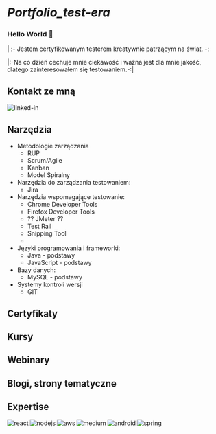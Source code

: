# *Portfolio_test-era*

### Hello World :wave:

| :- Jestem certyfikowanym testerem kreatywnie patrzącym na świat. -:

|:-Na co dzień cechuje mnie ciekawość i ważna jest dla mnie jakość, dlatego zainteresowałem się testowaniem.-:|

## Kontakt ze mną

[<img align="left" alt="linked-in" src="https://img.shields.io/badge/linkedin-%230077B5.svg?&style=for-the-badge&logo=linkedin&logoColor=white" />](https://www.linkedin.com/in/jarosław-jamróg-362210282)


<br>

## Narzędzia

* Metodologie zarządzania
  * RUP
  * Scrum/Agile
  * Kanban
  * Model Spiralny
* Narzędzia do zarządzania testowaniem:
  * Jira
* Narzędzia wspomagające testowanie:
  * Chrome Developer Tools
  * Firefox Developer Tools
  * ??   JMeter  ??
  * Test Rail
  * Snipping Tool
  * 
* Języki programowania i frameworki:
  * Java - podstawy
  * JavaScript - podstawy
* Bazy danych:
  * MySQL - podstawy
* Systemy kontroli wersji
  * GIT


## Certyfikaty



## Kursy


## Webinary


## Blogi, strony tematyczne


## Expertise

<img align="left" alt="react" src="https://img.shields.io/badge/react%20-%2320232a.svg?&style=for-the-badge&logo=react&logoColor=%2361DAFB" /><img align="left" alt="nodejs" src="https://img.shields.io/badge/node.js%20-%2343853D.svg?&style=for-the-badge&logo=node.js&logoColor=white" /><img align="left" alt="aws" src="https://img.shields.io/badge/Amazon%20AWS-%23232F3E?logo=amazon-aws&logoColor=white&style=for-the-badge" /><img align="left" alt="medium" src="https://img.shields.io/badge/postgres-%23316192.svg?&style=for-the-badge&logo=postgresql&logoColor=white" /><img align="left" alt="android" src="https://img.shields.io/badge/Android-3DDC84?logo=android&logoColor=white&style=for-the-badge" /><img align="left" alt="spring" src="https://img.shields.io/badge/spring%20-%236DB33F.svg?&style=for-the-badge&logo=spring&logoColor=white" /><br>


